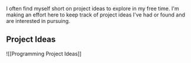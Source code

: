 I often find myself short on project ideas to explore in my free time. I'm making an effort here to keep track of project ideas I've had or found and are interested in pursuing.


## Project Ideas
![[Programming Project Ideas]]